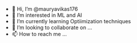 - 👋 Hi, I’m @mauryavikas176
- 👀 I’m interested in ML and AI
- 🌱 I’m currently learning Optiimization techniques
- 💞️ I’m looking to collaborate on ...
- 📫 How to reach me ...

<!---
mauryavikas176/mauryavikas176 is a ✨ special ✨ repository because its `README.md` (this file) appears on your GitHub profile.
You can click the Preview link to take a look at your changes.
--->
